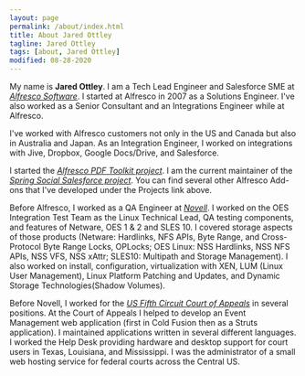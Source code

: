 ```yaml
---
layout: page
permalink: /about/index.html
title: About Jared Ottley
tagline: Jared Ottley
tags: [about, Jared Ottley]
modified: 08-28-2020
---
```


My name is **Jared Ottley**. I am a Tech Lead Engineer and Salesforce SME at *[Alfresco Software](http://www.alfresco.com/)*.  I started at Alfresco in 2007 as a Solutions Engineer.  I've also worked as a Senior Consultant and an Integrations Engineer while at Alfresco.  
  
I've worked with Alfresco customers not only in the US and Canada but also in Australia and Japan.  As an Integration Engineer, I worked on integrations with Jive, Dropbox, Google Docs/Drive, and Salesforce.  
  
I started the *[Alfresco PDF Toolkit project](https://github.com/OrderOfTheBee/alfresco-pdf-toolkit)*.  I am the current maintainer of the *[Spring Social Salesforce project](https://github.com/jottley/spring-social-salesforce)*. You can find several other Alfresco Add-ons that I've developed under the Projects link above.  
  
Before Alfresco, I worked as a QA Engineer at *[Novell](http://www.novell.com)*.  I worked on the OES Integration Test Team as the Linux Technical Lead, QA testing components, and features of Netware, OES 1 & 2 and SLES 10. I covered storage aspects of those products (Netware: Hardlinks, NFS APIs, Byte Range, and Cross-Protocol Byte Range Locks, OPLocks; OES Linux: NSS Hardlinks, NSS NFS APIs, NSS VFS, NSS xAttr; SLES10: Multipath and Storage Management). I also worked on install, configuration, virtualization with XEN, LUM (Linux User Management), Linux Platform Patching and Updates, and Dynamic Storage Technologies(Shadow Volumes).  
  
Before Novell, I worked for the *[US Fifth Circuit Court of Appeals](http://www.ca5.uscourts.gov/)* in several positions.  At the Court of Appeals I helped to develop an Event Management web application (first in Cold Fusion then as a Struts application).  I maintained applications written in several different languages.  I worked the Help Desk providing hardware and desktop support for court users in Texas, Louisiana, and Mississippi.  I was the administrator of a small web hosting service for federal courts across the Central US.  
